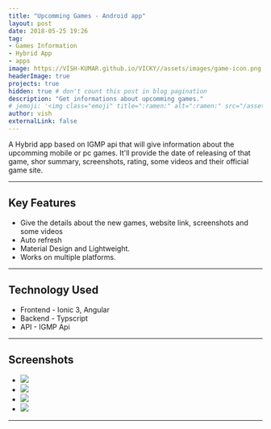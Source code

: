 ```yaml
---
title: "Upcomming Games - Android app"
layout: post
date: 2018-05-25 19:26
tag: 
- Games Information
- Hybrid App
- apps
image: https://VISH-KUMAR.github.io/VICKY//assets/images/game-icon.png
headerImage: true
projects: true
hidden: true # don't count this post in blog pagination
description: "Get informations about upcomming games."
# jemoji: '<img class="emoji" title=":ramen:" alt=":ramen:" src="/assets/images/game-icon.png" height="20" width="20" align="absmiddle">'
author: vish
externalLink: false
---
```


<!-- <p style="text-align:center;">  
<a href="#" target="_blank">
  <img width="56" height="32" border="0" align="center"  src="{{ site.baseurl }}/assets/images/gitlogo1.svg"/>Github
</a>
</p> -->

A Hybrid app based on IGMP api that will give information about the upcomming mobile or pc games. It'll provide the date of releasing of that game, shor summary, screenshots, rating, some videos and their official game site.

---

## Key Features 

- Give the details about the new games, website link, screenshots and some videos
- Auto refresh
- Material Design and Lightweight.
- Works on multiple platforms.

---

## Technology Used

- Frontend - Ionic 3, Angular
- Backend - Typscript
- API  - IGMP Api 

---

## Screenshots

<div class="flexslider">
  <ul class="slides">
    <li>
      <img src="{{ site.baseurl }}/assets/images/game-details-app/slide1.jpeg" />
    </li>
    <li>
      <img src="{{ site.baseurl }}/assets/images/game-details-app/slide2.jpeg" />
    </li>
    <li>
      <img src="{{ site.baseurl }}/assets/images/game-details-app/slide3.jpeg" />
    </li>
    <li>
      <img src="{{ site.baseurl }}/assets/images/game-details-app/slide4.png" />
    </li>
  </ul>
</div>

---